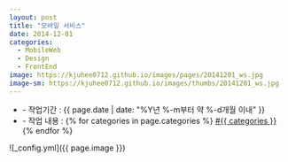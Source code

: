 ```yaml
---
layout: post
title: "모바일 서비스"
date: 2014-12-01
categories:
  - MobileWeb
  - Design
  - FrontEnd
image: https://kjuhee0712.github.io/images/pages/20141201_ws.jpg
image-sm: https://kjuhee0712.github.io/images/thumbs/20141201_ws.jpg
---
```


<ul class="inform">
	<li class="preview__date" itemprop="datePublished" datetime="{{ page.date | date_to_xmlschema }}">- 작업기간 : {{ page.date | date: "%Y년 %-m부터 약 %-d개월 이내" }}</li>
	<li class="preview__catetory" itemprop="catetory">- 작업 내용 :
		{% for categories in page.categories %}
           <a href="/category/{{ categories }}/">#{{ categories }}</a>     
      	{% endfor %}</li>
</ul>

![_config.yml]({{ page.image }})



